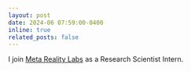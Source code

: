 ```yaml
---
layout: post
date: 2024-06 07:59:00-0400
inline: true
related_posts: false
---
```


I join [Meta Reality Labs](https://about.meta.com/realitylabs/) as a Research Scientist Intern.
